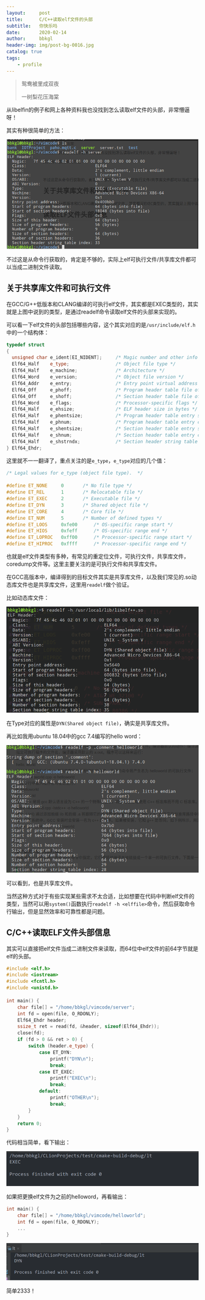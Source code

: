 ```yaml
---
layout:     post
title:      C/C++读取elf文件的头部
subtitle:   你快乐吗
date:       2020-02-14
author:     bbkgl
header-img: img/post-bg-0016.jpg
catalog: true
tags:
    - profile
---
```


>鸳鸯被里成双夜
>
>一树梨花压海棠

从libelfin的例子和网上各种资料我也没找到怎么读取elf文件的头部，非常懵逼呀！

其实有种很简单的方法：

![20200217223025.png](https://raw.githubusercontent.com/bbkglpic/picpic/master/img/20200217223025.png)

不过这是从命令行获取的，肯定是不够的，实际上elf可执行文件/共享库文件都可以当成二进制文件读取。

## 关于共享库文件和可执行文件

在GCC/G++低版本和CLANG编译的可执行elf文件，其实都是EXEC类型的，其实就是上图中说到的类型，是通过readelf命令读取elf文件的头部来实现的。

可以看一下elf文件的头部包括哪些内容，这个其实对应的是`/usr/include/elf.h`中的一个结构体：

```cpp
typedef struct
{
  unsigned char e_ident[EI_NIDENT];     /* Magic number and other info */
  Elf64_Half    e_type;                 /* Object file type */
  Elf64_Half    e_machine;              /* Architecture */
  Elf64_Word    e_version;              /* Object file version */
  Elf64_Addr    e_entry;                /* Entry point virtual address */
  Elf64_Off     e_phoff;                /* Program header table file offset */
  Elf64_Off     e_shoff;                /* Section header table file offset */
  Elf64_Word    e_flags;                /* Processor-specific flags */
  Elf64_Half    e_ehsize;               /* ELF header size in bytes */
  Elf64_Half    e_phentsize;            /* Program header table entry size */
  Elf64_Half    e_phnum;                /* Program header table entry count */
  Elf64_Half    e_shentsize;            /* Section header table entry size */
  Elf64_Half    e_shnum;                /* Section header table entry count */
  Elf64_Half    e_shstrndx;             /* Section header string table index */
} Elf64_Ehdr;
```

这里就不一一翻译了，重点关注的是`e_type`，`e_type`对应的几个值：

```cpp
/* Legal values for e_type (object file type).  */

#define ET_NONE		0		/* No file type */
#define ET_REL		1		/* Relocatable file */
#define ET_EXEC		2		/* Executable file */
#define ET_DYN		3		/* Shared object file */
#define ET_CORE		4		/* Core file */
#define	ET_NUM		5		/* Number of defined types */
#define ET_LOOS		0xfe00		/* OS-specific range start */
#define ET_HIOS		0xfeff		/* OS-specific range end */
#define ET_LOPROC	0xff00		/* Processor-specific range start */
#define ET_HIPROC	0xffff		/* Processor-specific range end */
```

也就是elf文件类型有多种，有常见的重定位文件，可执行文件，共享库文件，coredump文件等。这里主要关注的是可执行文件和共享库文件。

在GCC高版本中，编译得到的目标文件其实是共享库文件，以及我们常见的.so动态库文件也是共享库文件，这里用`readelf`做个验证。

比如动态库文件：

![20200217230453.png](https://raw.githubusercontent.com/bbkglpic/picpic/master/img/20200217230453.png)

在Type对应的属性是`DYN(Shared object file)`，确实是共享库文件。

再比如我用ubuntu 18.04中的gcc 7.4编写的hello word：

![20200218230233.png](https://raw.githubusercontent.com/bbkglpic/picpic/master/img/20200218230233.png)

可以看到，也是共享库文件。

当然这种方式对于有些实现某些需求不太合适，比如想要在代码中判断elf文件的类型，当然可以用`system()`函数执行`readelf -h <elffile>`命令，然后获取命令行输出，但是显然效率和可靠性都是问题。

## C/C++读取ELF文件头部信息

其实可以直接把elf文件当成二进制文件来读取，而64位中elf文件的前64字节就是elf的头部。

```cpp
#include <elf.h>
#include <iostream>
#include <fcntl.h>
#include <unistd.h>

int main() {
    char file[] = "/home/bbkgl/vimcode/server";
    int fd = open(file, O_RDONLY);
    Elf64_Ehdr header;
    ssize_t ret = read(fd, &header, sizeof(Elf64_Ehdr));
    close(fd);
    if (fd > 0 && ret > 0) {
        switch (header.e_type) {
            case ET_DYN:
                printf("DYN\n");
                break;
            case ET_EXEC:
                printf("EXEC\n");
                break;
            default:
                printf("OTHER\n");
                break;
        }
    }
    return 0;
}
```

代码相当简单，看下输出：

![20200218232522.png](https://raw.githubusercontent.com/bbkglpic/picpic/master/img/20200218232522.png)

如果把更换elf文件为之前的helloword，再看输出：

```cpp
int main() {
    char file[] = "/home/bbkgl/vimcode/helloworld";
    int fd = open(file, O_RDONLY);
    ...
}
```

![20200218232710.png](https://raw.githubusercontent.com/bbkglpic/picpic/master/img/20200218232710.png)

简单2333！





